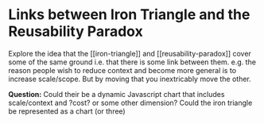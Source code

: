 # Links between Iron Triangle and the Reusability Paradox

Explore the idea that the [[iron-triangle]] and [[reusability-paradox]] cover some of the same ground i.e. that there is some link between them. e.g. the reason people wish to reduce context and become more general is to increase scale/scope.  But by moving that you inextricably move the other.

**Question:** Could their be a dynamic Javascript chart that includes scale/context and ?cost? or some other dimension? Could the iron triangle be represented as a chart (or three)